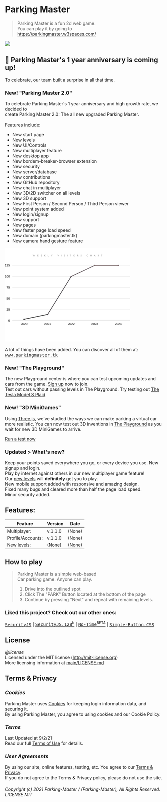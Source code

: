 # Parking Master
> Parking Master is a fun 2d web game.<br>
> You can play it by going to<br>
> https://parkingmaster.w3spaces.com/

<img src="https://parkingmaster.tk/images/celebration.png">

## <span style="text-shadow:0 0 #333;color:transparent;">🎉</span> Parking Master's 1 year anniversary is coming up!
To celebrate, our team built a surprise in all that time.
### New! "Parking Master 2.0"
To celebrate Parking Master's 1 year anniversary and high growth rate, we decided to
<br>
create Parking Master 2.0: The all new upgraded Parking Master.
<br>
<br>
Features include:
- New start page
- New levels
- New UI/Controls
- New multiplayer feature
- New desktop app
- New bordem-breaker-browser extension
- New security
- New server/database
- New contributions
- New GitHub repository
- New chat in multiplayer
- New 3D/2D switcher on all levels
- New 3D support
- New First Person / Second Person / Third Person viewer
- New point system added
- New login/signup
- New support
- New pages
- New faster page load speed
- New domain (parkingmaster.tk)
- New camera hand gesture feature

<img src="https://github.com/Parking-Master/Parking-Master-2.0/blob/main/analytics_growth.png" width="400">

A lot of things have been added. You can discover all of them at: <kbd>www.parkingmaster.tk</kbd>

### New! "The Playground"
The new Playground center is where you can test upcoming updates and cars from the game. [Sign up](https://parkingmaster.w3spaces.com/signup.html) now to join.<br>
Test out cars without passing levels in The Playground. Try testing out [The Tesla Model S Plaid](https://parkingmaster.w3spaces.com/playground/cars/Tesla.htm)

### New! "3D MiniGames"
Using [Three.js](https://threejs.org/), we've studied the ways we can make parking a virtual car more realistic.
You can now test out 3D inventions in [The Playground](https://parkingmaster.w3spaces.com/playground/) as you wait for new 3D MiniGames to arrive.

[Run a test now](https://parkingmaster.w3spaces.com/playground/3D/three3d.html)

### Updated > What's new?
Keep your points saved everywhere you go, or every device you use. New signup and login.<br>
Play by internet against others in our new multiplayer game feature!<br>
Our [new levels](https://parking-master.github.io/Parking-Master/dist/preview.htm) will **definitely** get you to play.<br>
New mobile support added with responsive and amazing design.<br>
Fixed many bugs and cleared more than half the page load speed.<br>
Minor security added.


## Features:
| Feature | Version | Date |
| --------------| ------------- | ------------- |
| Multiplayer:  | v.1.1.0 | (None) |
| Profile/Accounts:  | v.1.1.0 | (None) |
| New levels:  | (None) | [(None)]() |

## How to play
> Parking Master is a simple web-based<br>
> Car parking game. Anyone can play.
> 
> 1. Drive into the outlined spot
> 2. Click The "PARK" Button located at the bottom of the page
> 3. Continue by pressing "Next" and repeat with remaining levels.


### Liked this project? Check out our other ones:<br>
<kbd><a href="https://github.com/Parking-Master/Security.js">SecurityJS</a></kbd> | <kbd><a href="https://github.com/Parking-Master/SecurityJS.128">SecurityJS.128<sup>b</sup></a></kbd> | <kbd><a href="https://github.com/Parking-Master/No-Time">No-Time<sup>BETA</sup></a></kbd> | <kbd><a href="https://github.com/Parking-Master/Simplet-Button">Simple-Button.CSS</a></kbd><br>

## License
_@license_<br>
Licensed under the MIT license (http://mit-license.org)<br>
More licensing information at [main/LICENSE.md](https://github.com/Parking-Master/Parking-Master/blob/main/LICENSE.md)

## Terms & Privacy
### _Cookies_
Parking Master uses [Cookies](https://www.cloudflare.com/learning/privacy/what-are-cookies/) for keeping login information data, and securing it.<br>
By using Parking Master, you agree to using cookies and our Cookie Policy.

### _Terms_
Last Updated at 9/2/21<br>
Read our full [Terms of Use](https://parkingmaster.w3spaces.com/terms-of-use.html) for details.

### _User Agreements_
By using our site, online features, testing, etc. You agree to our [Terms & Privacy](https://parkingmaster.w3spaces.com/terms-of-use.html).<br>
If you do not agree to the Terms & Privacy policy, please do not use the site.
###### Copyright (c) 2021 Parking-Master / (Parking-Master), All Rights Reserved. LICENSE MIT

